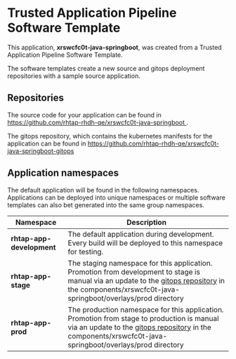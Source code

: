 # Trusted Application Pipeline Software Template

This application, **xrswcfc0t-java-springboot**, was created from a Trusted Application Pipeline Software Template.

The software templates create a new source and gitops deployment repositories with a sample source application. 

## Repositories

The source code for your application can be found in [https://github.com/rhtap-rhdh-qe/xrswcfc0t-java-springboot ](https://github.com/rhtap-rhdh-qe/xrswcfc0t-java-springboot ).
 
The gitops repository, which contains the kubernetes manifests for the application can be found in 
[https://github.com/rhtap-rhdh-qe/xrswcfc0t-java-springboot-gitops ](https://github.com/rhtap-rhdh-qe/xrswcfc0t-java-springboot-gitops ) 

## Application namespaces 

The default application will be found in the following namespaces. Applications can be deployed into unique namespaces or multiple software templates can also bet generated into the same group namespaces.  

|  Namespace   |  Description   |  
| -------- | -------- |   
| **rhtap-app-development** | The default application during development. Every build will be deployed to this namespace for testing. | 
| **rhtap-app-stage** | The staging namespace for this application. Promotion from development to stage is manual via an update to the [gitops repository](https://github.com/rhtap-rhdh-qe/xrswcfc0t-java-springboot-gitops ) in the components/xrswcfc0t-java-springboot/overlays/prod directory |  
| **rhtap-app-prod** | The production namespace for this application. Promotion from stage to production is manual via an update to the [gitops repository](https://github.com/rhtap-rhdh-qe/xrswcfc0t-java-springboot-gitops ) in the components/xrswcfc0t-java-springboot/overlays/prod directory | 
